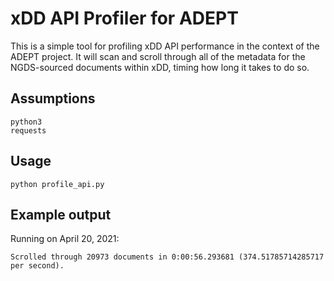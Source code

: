# xDD API Profiler for ADEPT
This is a simple tool for profiling xDD API performance in the context of the
ADEPT project.  It will scan and scroll through all of the metadata for the
NGDS-sourced documents within xDD, timing how long it takes to do so.

## Assumptions
```
python3
requests
```

## Usage

`python profile_api.py`

## Example output
Running on April 20, 2021:
```
Scrolled through 20973 documents in 0:00:56.293681 (374.51785714285717 per second).
```

